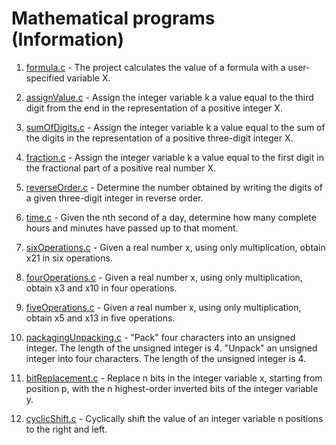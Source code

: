 <h1>Mathematical programs (Information)</h1>

1. [formula.c](https://github.com/Saracomethstein/C-Practice-Labs/blob/develop/MathTasks/formula.c) - The project calculates the value of a formula with a user-specified variable X.

2. [assignValue.c](https://github.com/Saracomethstein/C-Practice-Labs/blob/develop/MathTasks/assignValue.c) -  Assign the integer variable k a value equal to the third digit from the end in the representation of a positive integer X.

3. [sumOfDigits.c](https://github.com/Saracomethstein/C-Practice-Labs/blob/develop/MathTasks/sumOfDigits.c) - Assign the integer variable k a value equal to the sum of the digits in the representation of a positive three-digit integer X.

4. [fraction.c](https://github.com/Saracomethstein/C-Practice-Labs/blob/develop/MathTasks/fraction.c) - Assign the integer variable k a value equal to the first digit in the fractional part of a positive real number X.

5. [reverseOrder.c](https://github.com/Saracomethstein/C-Practice-Labs/blob/develop/MathTasks/reverseOrder.c) - Determine the number obtained by writing the digits of a given three-digit integer in reverse order.

6. [time.c](https://github.com/Saracomethstein/C-Practice-Labs/blob/develop/MathTasks/time.c) - Given the nth second of a day, determine how many complete hours and minutes have passed up to that moment.

7. [sixOperations.c](https://github.com/Saracomethstein/C-Practice-Labs/blob/develop/MathTasks/sixOperations.c) - Given a real number x, using only multiplication, obtain x21 in six operations.

8. [fourOperations.c](https://github.com/Saracomethstein/C-Practice-Labs/blob/develop/MathTasks/fourOperations.c) - Given a real number x, using only multiplication, obtain x3 and x10 in four operations.

9. [fiveOperations.c](https://github.com/Saracomethstein/C-Practice-Labs/blob/develop/MathTasks/fiveOperations.c) - Given a real number x, using only multiplication, obtain x5 and x13 in five operations.

10. [packagingUnpacking.c](https://github.com/Saracomethstein/C-Practice-Labs/blob/develop/MathTasks/packagingUnpacking.c) -  "Pack" four characters into an unsigned integer. The length of the unsigned integer is 4. "Unpack" an unsigned integer into four characters. The length of the unsigned integer is 4.

11) [bitReplacement.c](https://github.com/Saracomethstein/C-Practice-Labs/blob/develop/MathTasks/bitReplacement.c) - Replace n bits in the integer variable x, starting from position p, with the n highest-order inverted bits of the integer variable y.

12) [cyclicShift.c](https://github.com/Saracomethstein/C-Practice-Labs/blob/develop/MathTasks/cyclicShift.c) - Cyclically shift the value of an integer variable n positions to the right and left.
